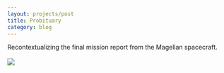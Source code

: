 ```yaml
---
layout: projects/post
title: Probituary
category: blog
---
```

Recontextualizing the final mission report from the Magellan spacecraft.
<br>
<br>
<img src="../../img/magellan_probituary.jpg">
